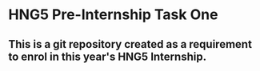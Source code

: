 # HNG5 Pre-Internship Task One
## This is a git repository created as a requirement to enrol in this year's HNG5 Internship.